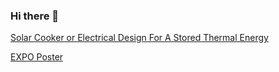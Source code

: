 ### Hi there 👋

[Solar Cooker or Electrical Design For A Stored Thermal Energy](https://engineeringexpo.uic.edu/news-stories/mie-60-high-power-electric-motorcycle-design-and-assembling-scheme-53/#project-description)

[EXPO Poster](EXPO.ECE.11.pdf)
<!--
**tjuic/tjuic** is a ✨ _special_ ✨ repository because its `README.md` (this file) appears on your GitHub profile.

Here are some ideas to get you started:

- 🔭 I’m currently working on ...
- 🌱 I’m currently learning ...
- 👯 I’m looking to collaborate on ...
- 🤔 I’m looking for help with ...
- 💬 Ask me about ...
- 📫 How to reach me: ...
- 😄 Pronouns: ...
- ⚡ Fun fact: ...
-->
